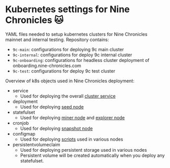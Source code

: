 # Kubernetes settings for Nine Chronicles 🐱

YAML files needed to setup kubernetes clusters for Nine Chronicles mainnet and internal testing. Repository contains:

- `9c-main`: configurations for deploying 9c main cluster
- `9c-internal`: configurations for deploy 9c internal cluster
- `9c-onboarding`: configurations for headless cluster deployment of onboarding.nine-chronicles.com
- `9c-test`: configurations for deploy 9c test cluster


Overview of k8s objects used in Nine Chronicles deployment:
- service
  - Used for deploying the overall [cluster service](https://github.com/planetarium/9c-k8s-config/blob/master/9c-main/service.yaml)
- deployment
  - Used for deploying [seed node](https://github.com/planetarium/9c-k8s-config/blob/master/9c-main/seed-deployment-1.yaml)
- statefulset
  - Used for deploying [miner node](https://github.com/planetarium/9c-k8s-config/blob/master/9c-main/miner-1.yaml) and [explorer node](https://github.com/planetarium/9c-k8s-config/blob/master/9c-main/explorer.yaml)
- cronjob
  - Used for deploying [snapshot node](https://github.com/planetarium/9c-k8s-config/blob/master/9c-main/snapshot.yaml)
- configmap
  - Used for deploying [scripts](https://github.com/planetarium/9c-k8s-config/blob/master/9c-main/configmap.yaml) used in various nodes
- persistentvolumeclaim
  - Used for deploying persistent storage used in various nodes
  - Persistent volume will be created automatically when you deploy any statefulset.

